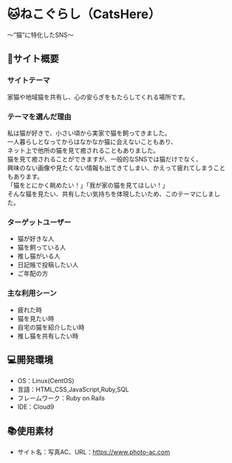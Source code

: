 # :cat:ねこぐらし（CatsHere）
～”猫”に特化したSNS～

## :thought_balloon:サイト概要
### サイトテーマ
家猫や地域猫を共有し、心の安らぎをもたらしてくれる場所です。<br>

### テーマを選んだ理由
私は猫が好きで、小さい頃から実家で猫を飼ってきました。<br>
一人暮らしとなってからはなかなか猫に会えないこともあり、<br>
ネット上で他所の猫を見て癒されることもありました。<br>
猫を見て癒されることができますが、一般的なSNSでは猫だけでなく、<br>
興味のない画像や見たくない情報も出てきてしまい、かえって疲れてしまうこともあります。<br>
「猫をとにかく眺めたい！」「我が家の猫を見てほしい！」<br>
そんな猫を見たい、共有したい気持ちを体現したいため、このテーマにしました。<br>

### ターゲットユーザー
- 猫が好きな人
- 猫を飼っている人
- 推し猫がいる人
- 日記帳で投稿したい人
- ご年配の方

### 主な利用シーン
- 疲れた時
- 猫を見たい時
- 自宅の猫を紹介したい時
- 推し猫を共有したい時

## :computer:開発環境
- OS：Linux(CentOS)
- 言語：HTML,CSS,JavaScript,Ruby,SQL
- フレームワーク：Ruby on Rails
- IDE：Cloud9

## :books:使用素材
- サイト名：写真AC、URL：https://www.photo-ac.com
